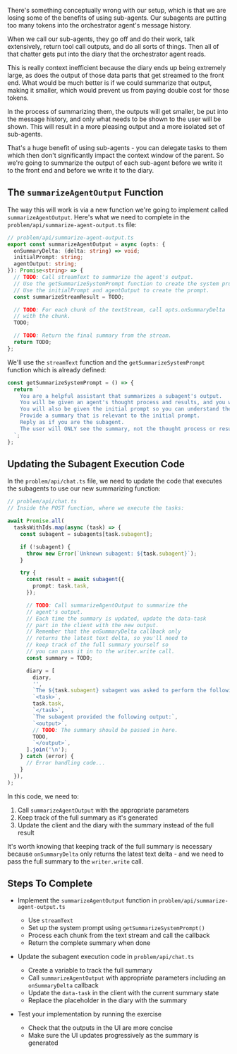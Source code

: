 There's something conceptually wrong with our setup, which is that we are losing some of the benefits of using sub-agents. Our subagents are putting too many tokens into the orchestrator agent's message history.

When we call our sub-agents, they go off and do their work, talk extensively, return tool call outputs, and do all sorts of things. Then all of that chatter gets put into the diary that the orchestrator agent reads.

This is really context inefficient because the diary ends up being extremely large, as does the output of those data parts that get streamed to the front end. What would be much better is if we could summarize that output, making it smaller, which would prevent us from paying double cost for those tokens.

In the process of summarizing them, the outputs will get smaller, be put into the message history, and only what needs to be shown to the user will be shown. This will result in a more pleasing output and a more isolated set of sub-agents.

That's a huge benefit of using sub-agents - you can delegate tasks to them which then don't significantly impact the context window of the parent. So we're going to summarize the output of each sub-agent before we write it to the front end and before we write it to the diary.

## The `summarizeAgentOutput` Function

The way this will work is via a new function we're going to implement called `summarizeAgentOutput`. Here's what we need to complete in the `problem/api/summarize-agent-output.ts` file:

```ts
// problem/api/summarize-agent-output.ts
export const summarizeAgentOutput = async (opts: {
  onSummaryDelta: (delta: string) => void;
  initialPrompt: string;
  agentOutput: string;
}): Promise<string> => {
  // TODO: Call streamText to summarize the agent's output.
  // Use the getSummarizeSystemPrompt function to create the system prompt.
  // Use the initialPrompt and agentOutput to create the prompt.
  const summarizeStreamResult = TODO;

  // TODO: For each chunk of the textStream, call opts.onSummaryDelta
  // with the chunk.
  TODO;

  // TODO: Return the final summary from the stream.
  return TODO;
};
```

We'll use the `streamText` function and the `getSummarizeSystemPrompt` function which is already defined:

```ts
const getSummarizeSystemPrompt = () => {
  return `
    You are a helpful assistant that summarizes a subagent's output.
    You will be given an agent's thought process and results, and you will need to summarize the results.
    You will also be given the initial prompt so you can understand the context of the output.
    Provide a summary that is relevant to the initial prompt.
    Reply as if you are the subagent.
    The user will ONLY see the summary, not the thought process or results - so make it good!
  `;
};
```

## Updating the Subagent Execution Code

In the `problem/api/chat.ts` file, we need to update the code that executes the subagents to use our new summarizing function:

```ts
// problem/api/chat.ts
// Inside the POST function, where we execute the tasks:

await Promise.all(
  tasksWithIds.map(async (task) => {
    const subagent = subagents[task.subagent];

    if (!subagent) {
      throw new Error(`Unknown subagent: ${task.subagent}`);
    }

    try {
      const result = await subagent({
        prompt: task.task,
      });

      // TODO: Call summarizeAgentOutput to summarize the
      // agent's output.
      // Each time the summary is updated, update the data-task
      // part in the client with the new output.
      // Remember that the onSummaryDelta callback only
      // returns the latest text delta, so you'll need to
      // keep track of the full summary yourself so
      // you can pass it in to the writer.write call.
      const summary = TODO;

      diary = [
        diary,
        '',
        `The ${task.subagent} subagent was asked to perform the following task:`,
        `<task>`,
        task.task,
        `</task>`,
        `The subagent provided the following output:`,
        `<output>`,
        // TODO: The summary should be passed in here.
        TODO,
        `</output>`,
      ].join('\n');
    } catch (error) {
      // Error handling code...
    }
  }),
);
```

In this code, we need to:

1. Call `summarizeAgentOutput` with the appropriate parameters
2. Keep track of the full summary as it's generated
3. Update the client and the diary with the summary instead of the full result

It's worth knowing that keeping track of the full summary is necessary because `onSummaryDelta` only returns the latest text delta - and we need to pass the full summary to the `writer.write` call.

## Steps To Complete

- Implement the `summarizeAgentOutput` function in `problem/api/summarize-agent-output.ts`
  - Use `streamText`
  - Set up the system prompt using `getSummarizeSystemPrompt()`
  - Process each chunk from the text stream and call the callback
  - Return the complete summary when done

- Update the subagent execution code in `problem/api/chat.ts`
  - Create a variable to track the full summary
  - Call `summarizeAgentOutput` with appropriate parameters including an `onSummaryDelta` callback
  - Update the `data-task` in the client with the current summary state
  - Replace the placeholder in the diary with the summary

- Test your implementation by running the exercise
  - Check that the outputs in the UI are more concise
  - Make sure the UI updates progressively as the summary is generated
